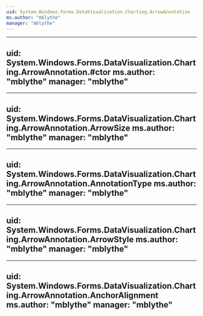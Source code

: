 ```yaml
---
uid: System.Windows.Forms.DataVisualization.Charting.ArrowAnnotation
ms.author: "mblythe"
manager: "mblythe"
---
```


---
uid: System.Windows.Forms.DataVisualization.Charting.ArrowAnnotation.#ctor
ms.author: "mblythe"
manager: "mblythe"
---

---
uid: System.Windows.Forms.DataVisualization.Charting.ArrowAnnotation.ArrowSize
ms.author: "mblythe"
manager: "mblythe"
---

---
uid: System.Windows.Forms.DataVisualization.Charting.ArrowAnnotation.AnnotationType
ms.author: "mblythe"
manager: "mblythe"
---

---
uid: System.Windows.Forms.DataVisualization.Charting.ArrowAnnotation.ArrowStyle
ms.author: "mblythe"
manager: "mblythe"
---

---
uid: System.Windows.Forms.DataVisualization.Charting.ArrowAnnotation.AnchorAlignment
ms.author: "mblythe"
manager: "mblythe"
---
